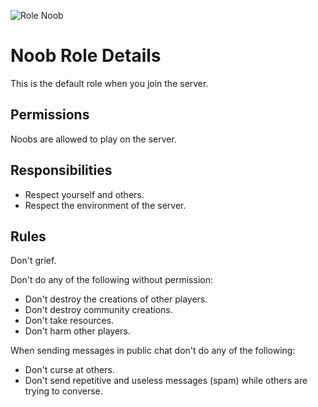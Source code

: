 ![Role Noob](https://img.shields.io/badge/Role-Noob-3F3F3F.svg)
# Noob Role Details
This is the default role when you join the server.

## Permissions
Noobs are allowed to play on the server.

## Responsibilities
- Respect yourself and others.
- Respect the environment of the server.

## Rules
Don't grief.

Don't do any of the following without permission:

- Don't destroy the creations of other players.
- Don't destroy community creations.
- Don't take resources.
- Don't harm other players.

When sending messages in public chat don't do any of the following:

- Don't curse at others.
- Don't send repetitive and useless messages (spam) while others are trying to converse.
